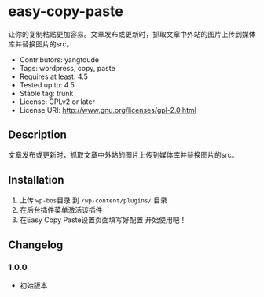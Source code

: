 # easy-copy-paste
让你的复制粘贴更加容易。文章发布或更新时，抓取文章中外站的图片上传到媒体库并替换图片的src。

- Contributors:       yangtoude
- Tags:               wordpress, copy, paste
- Requires at least:  4.5
- Tested up to:       4.5
- Stable tag:         trunk
- License:            GPLv2 or later
- License URI:        http://www.gnu.org/licenses/gpl-2.0.html

## Description
文章发布或更新时，抓取文章中外站的图片上传到媒体库并替换图片的src。

## Installation

1. 上传 `wp-bos`目录 到 `/wp-content/plugins/` 目录
2. 在后台插件菜单激活该插件
3. 在Easy Copy Paste设置页面填写好配置
开始使用吧！

## Changelog

### 1.0.0
* 初始版本
